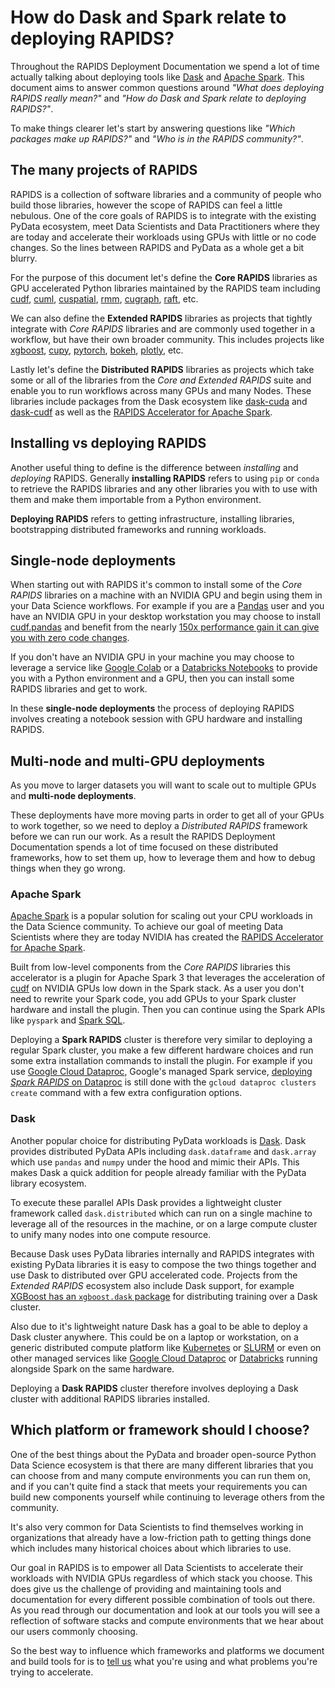 # How do Dask and Spark relate to deploying RAPIDS?

Throughout the RAPIDS Deployment Documentation we spend a lot of time actually talking about deploying tools like [Dask](https://www.dask.org/) and [Apache Spark](https://spark.apache.org/). This document aims to answer common questions around _"What does deploying RAPIDS really mean?"_ and _"How do Dask and Spark relate to deploying RAPIDS?"_.

To make things clearer let's start by answering questions like _"Which packages make up RAPIDS?"_ and _"Who is in the RAPIDS community?"_.

## The many projects of RAPIDS

RAPIDS is a collection of software libraries and a community of people who build those libraries, however the scope of RAPIDS can feel a little nebulous. One of the core goals of RAPIDS is to integrate with the existing PyData ecosystem, meet Data Scientists and Data Practitioners where they are today and accelerate their workloads using GPUs with little or no code changes. So the lines between RAPIDS and PyData as a whole get a bit blurry.

For the purpose of this document let's define the **Core RAPIDS** libraries as GPU accelerated Python libraries maintained by the RAPIDS team including [cudf](https://github.com/rapidsai/cudf), [cuml](https://github.com/rapidsai/cuml), [cuspatial](https://github.com/rapidsai/cuspatial), [rmm](https://github.com/rapidsai/rmm), [cugraph](https://github.com/rapidsai/cugraph), [raft](https://github.com/rapidsai/raft), etc.

We can also define the **Extended RAPIDS** libraries as projects that tightly integrate with _Core RAPIDS_ libraries and are commonly used together in a workflow, but have their own broader community. This includes projects like [xgboost](https://xgboost.ai/), [cupy](https://github.com/cupy/cupy), [pytorch](https://pytorch.org/), [bokeh](https://github.com/bokeh/bokeh), [plotly](https://github.com/plotly/plotly.py), etc.

Lastly let's define the **Distributed RAPIDS** libraries as projects which take some or all of the libraries from the _Core and Extended RAPIDS_ suite and enable you to run workflows across many GPUs and many Nodes. These libraries include packages from the Dask ecosystem like [dask-cuda](https://github.com/rapidsai/dask-cuda) and [dask-cudf](https://docs.rapids.ai/api/dask-cudf/stable/) as well as the [RAPIDS Accelerator for Apache Spark](https://www.nvidia.com/en-gb/deep-learning-ai/solutions/data-science/apache-spark-3/).

## Installing vs deploying RAPIDS

Another useful thing to define is the difference between _installing_ and _deploying_ RAPIDS. Generally **installing RAPIDS** refers to using `pip` or `conda` to retrieve the RAPIDS libraries and any other libraries you with to use with them and make them importable from a Python environment.

**Deploying RAPIDS** refers to getting infrastructure, installing libraries, bootstrapping distributed frameworks and running workloads.

## Single-node deployments

When starting out with RAPIDS it's common to install some of the _Core RAPIDS_ libraries on a machine with an NVIDIA GPU and begin using them in your Data Science workflows. For example if you are a [Pandas](https://pandas.pydata.org/) user and you have an NVIDIA GPU in your desktop workstation you may choose to install [cudf.pandas](https://docs.rapids.ai/api/cudf/stable/cudf_pandas/) and benefit from the nearly [150x performance gain it can give you with zero code changes](https://developer.nvidia.com/blog/rapids-cudf-accelerates-pandas-nearly-150x-with-zero-code-changes/).

If you don't have an NVIDIA GPU in your machine you may choose to leverage a service like [Google Colab](../platforms/colab) or a [Databricks Notebooks](../platforms/databricks) to provide you with a Python environment and a GPU, then you can install some RAPIDS libraries and get to work.

In these **single-node deployments** the process of deploying RAPIDS involves creating a notebook session with GPU hardware and installing RAPIDS.

## Multi-node and multi-GPU deployments

As you move to larger datasets you will want to scale out to multiple GPUs and **multi-node deployments**.

These deployments have more moving parts in order to get all of your GPUs to work together, so we need to deploy a _Distributed RAPIDS_ framework before we can run our work. As a result the RAPIDS Deployment Documentation spends a lot of time focused on these distributed frameworks, how to set them up, how to leverage them and how to debug things when they go wrong.

### Apache Spark

[Apache Spark](https://spark.apache.org/) is a popular solution for scaling out your CPU workloads in the Data Science community. To achieve our goal of meeting Data Scientists where they are today NVIDIA has created the [RAPIDS Accelerator for Apache Spark](https://www.nvidia.com/en-gb/deep-learning-ai/solutions/data-science/apache-spark-3/).

Built from low-level components from the _Core RAPIDS_ libraries this accelerator is a plugin for Apache Spark 3 that leverages the acceleration of [cudf](https://github.com/rapidsai/cudf) on NVIDIA GPUs low down in the Spark stack. As a user you don't need to rewrite your Spark code, you add GPUs to your Spark cluster hardware and install the plugin. Then you can continue using the Spark APIs like `pyspark` and [Spark SQL](https://spark.apache.org/sql/).

Deploying a **Spark RAPIDS** cluster is therefore very similar to deploying a regular Spark cluster, you make a few different hardware choices and run some extra installation commands to install the plugin. For example if you use [Google Cloud Dataproc](https://cloud.google.com/dataproc), Google's managed Spark service, [deploying _Spark RAPIDS_ on Dataproc](https://docs.nvidia.com/spark-rapids/user-guide/latest/getting-started/google-cloud-dataproc.html#create-a-dataproc-cluster-using-t4s) is still done with the `gcloud dataproc clusters create` command with a few extra configuration options.

### Dask

Another popular choice for distributing PyData workloads is [Dask](https://www.dask.org/). Dask provides distributed PyData APIs including `dask.dataframe` and `dask.array` which use `pandas` and `numpy` under the hood and mimic their APIs. This makes Dask a quick addition for people already familiar with the PyData library ecosystem.

To execute these parallel APIs Dask provides a lightweight cluster framework called `dask.distributed` which can run on a single machine to leverage all of the resources in the machine, or on a large compute cluster to unify many nodes into one compute resource.

Because Dask uses PyData libraries internally and RAPIDS integrates with existing PyData libraries it is easy to compose the two things together and use Dask to distributed over GPU accelerated code. Projects from the _Extended RAPIDS_ ecosystem also include Dask support, for example [XGBoost has an `xgboost.dask` package](https://xgboost.readthedocs.io/en/stable/tutorials/dask.html) for distributing training over a Dask cluster.

Also due to it's lightweight nature Dask has a goal to be able to deploy a Dask cluster anywhere. This could be on a laptop or workstation, on a generic distributed compute platform like [Kubernetes](../platforms/kubernetes) or [SLURM](../hpc) or even on other managed services like [Google Cloud Dataproc](../cloud/gcp/dataproc) or [Databricks](../platforms/databricks) running alongside Spark on the same hardware.

Deploying a **Dask RAPIDS** cluster therefore involves deploying a Dask cluster with additional RAPIDS libraries installed.

## Which platform or framework should I choose?

One of the best things about the PyData and broader open-source Python Data Science ecosystem is that there are many different libraries that you can choose from and many compute environments you can run them on, and if you can't quite find a stack that meets your requirements you can build new components yourself while continuing to leverage others from the community.

It's also very common for Data Scientists to find themselves working in organizations that already have a low-friction path to getting things done which includes many historical choices about which libraries to use.

Our goal in RAPIDS is to empower all Data Scientists to accelerate their workloads with NVIDIA GPUs regardless of which stack you choose. This does give us the challenge of providing and maintaining tools and documentation for every different possible combination of tools out there. As you read through our documentation and look at our tools you will see a reflection of software stacks and compute environments that we hear about our users commonly choosing.

So the best way to influence which frameworks and platforms we document and build tools for is to [tell us](https://github.com/rapidsai/deployment/issues/new) what you're using and what problems you're trying to accelerate.
